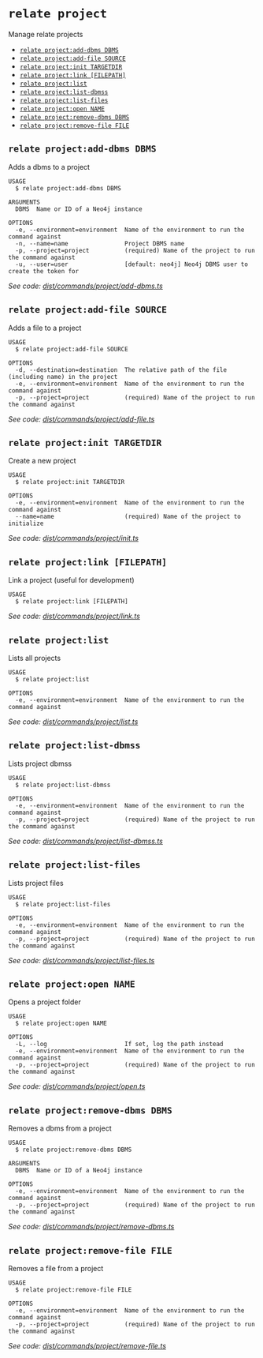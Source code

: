 `relate project`
================

Manage relate projects

* [`relate project:add-dbms DBMS`](#relate-projectadd-dbms-dbms)
* [`relate project:add-file SOURCE`](#relate-projectadd-file-source)
* [`relate project:init TARGETDIR`](#relate-projectinit-targetdir)
* [`relate project:link [FILEPATH]`](#relate-projectlink-filepath)
* [`relate project:list`](#relate-projectlist)
* [`relate project:list-dbmss`](#relate-projectlist-dbmss)
* [`relate project:list-files`](#relate-projectlist-files)
* [`relate project:open NAME`](#relate-projectopen-name)
* [`relate project:remove-dbms DBMS`](#relate-projectremove-dbms-dbms)
* [`relate project:remove-file FILE`](#relate-projectremove-file-file)

## `relate project:add-dbms DBMS`

Adds a dbms to a project

```
USAGE
  $ relate project:add-dbms DBMS

ARGUMENTS
  DBMS  Name or ID of a Neo4j instance

OPTIONS
  -e, --environment=environment  Name of the environment to run the command against
  -n, --name=name                Project DBMS name
  -p, --project=project          (required) Name of the project to run the command against
  -u, --user=user                [default: neo4j] Neo4j DBMS user to create the token for
```

_See code: [dist/commands/project/add-dbms.ts](https://github.com/neo-technology/relate/blob/v1.0.1-alpha.5/dist/commands/project/add-dbms.ts)_

## `relate project:add-file SOURCE`

Adds a file to a project

```
USAGE
  $ relate project:add-file SOURCE

OPTIONS
  -d, --destination=destination  The relative path of the file (including name) in the project
  -e, --environment=environment  Name of the environment to run the command against
  -p, --project=project          (required) Name of the project to run the command against
```

_See code: [dist/commands/project/add-file.ts](https://github.com/neo-technology/relate/blob/v1.0.1-alpha.5/dist/commands/project/add-file.ts)_

## `relate project:init TARGETDIR`

Create a new project

```
USAGE
  $ relate project:init TARGETDIR

OPTIONS
  -e, --environment=environment  Name of the environment to run the command against
  --name=name                    (required) Name of the project to initialize
```

_See code: [dist/commands/project/init.ts](https://github.com/neo-technology/relate/blob/v1.0.1-alpha.5/dist/commands/project/init.ts)_

## `relate project:link [FILEPATH]`

Link a project (useful for development)

```
USAGE
  $ relate project:link [FILEPATH]
```

_See code: [dist/commands/project/link.ts](https://github.com/neo-technology/relate/blob/v1.0.1-alpha.5/dist/commands/project/link.ts)_

## `relate project:list`

Lists all projects

```
USAGE
  $ relate project:list

OPTIONS
  -e, --environment=environment  Name of the environment to run the command against
```

_See code: [dist/commands/project/list.ts](https://github.com/neo-technology/relate/blob/v1.0.1-alpha.5/dist/commands/project/list.ts)_

## `relate project:list-dbmss`

Lists project dbmss

```
USAGE
  $ relate project:list-dbmss

OPTIONS
  -e, --environment=environment  Name of the environment to run the command against
  -p, --project=project          (required) Name of the project to run the command against
```

_See code: [dist/commands/project/list-dbmss.ts](https://github.com/neo-technology/relate/blob/v1.0.1-alpha.5/dist/commands/project/list-dbmss.ts)_

## `relate project:list-files`

Lists project files

```
USAGE
  $ relate project:list-files

OPTIONS
  -e, --environment=environment  Name of the environment to run the command against
  -p, --project=project          (required) Name of the project to run the command against
```

_See code: [dist/commands/project/list-files.ts](https://github.com/neo-technology/relate/blob/v1.0.1-alpha.5/dist/commands/project/list-files.ts)_

## `relate project:open NAME`

Opens a project folder

```
USAGE
  $ relate project:open NAME

OPTIONS
  -L, --log                      If set, log the path instead
  -e, --environment=environment  Name of the environment to run the command against
  -p, --project=project          (required) Name of the project to run the command against
```

_See code: [dist/commands/project/open.ts](https://github.com/neo-technology/relate/blob/v1.0.1-alpha.5/dist/commands/project/open.ts)_

## `relate project:remove-dbms DBMS`

Removes a dbms from a project

```
USAGE
  $ relate project:remove-dbms DBMS

ARGUMENTS
  DBMS  Name or ID of a Neo4j instance

OPTIONS
  -e, --environment=environment  Name of the environment to run the command against
  -p, --project=project          (required) Name of the project to run the command against
```

_See code: [dist/commands/project/remove-dbms.ts](https://github.com/neo-technology/relate/blob/v1.0.1-alpha.5/dist/commands/project/remove-dbms.ts)_

## `relate project:remove-file FILE`

Removes a file from a project

```
USAGE
  $ relate project:remove-file FILE

OPTIONS
  -e, --environment=environment  Name of the environment to run the command against
  -p, --project=project          (required) Name of the project to run the command against
```

_See code: [dist/commands/project/remove-file.ts](https://github.com/neo-technology/relate/blob/v1.0.1-alpha.5/dist/commands/project/remove-file.ts)_
